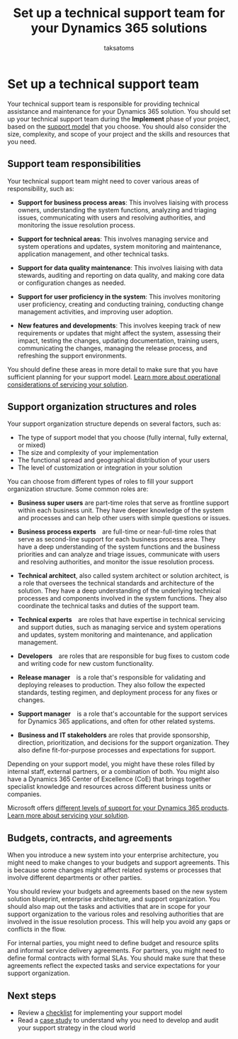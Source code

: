 ﻿---
title: Set up a technical support team for your Dynamics 365 solutions
description: Learn how to define the roles and responsibilities of your support team for your Dynamics 365 projects and ensure they have the resources to handle issues.
author: taksatoms
ms.author: edupont
ms.date: 01/31/2024
ms.topic: conceptual
ms.custom:
 - ai-seo-date: 01/31/2024
 - ai-gen-docs-bap
 - ai-gen-title
 - ai-gen-desc
content_well_notification: AI-contribution
---

# Set up a technical support team

Your technical support team is responsible for providing technical assistance and maintenance for your Dynamics 365 solution. You should set up your technical support team during the **Implement** phase of your project, based on the [support model](transition-to-support-models.md) that you choose. You should also consider the size, complexity, and scope of your project and the skills and resources that you need.

## Support team responsibilities

Your technical support team might need to cover various areas of responsibility, such as:

- **Support for business process areas**: This involves liaising with process owners, understanding the system functions, analyzing and triaging issues, communicating with users and resolving authorities, and monitoring the issue resolution process.

- **Support for technical areas**: This involves managing service and system operations and updates, system monitoring and maintenance, application management, and other technical tasks.

- **Support for data quality maintenance**: This involves liaising with data stewards, auditing and reporting on data quality, and making core data or configuration changes as needed.

- **Support for user proficiency in the system**: This involves monitoring user proficiency, creating and conducting training, conducting change management activities, and improving user adoption.

- **New features and developments**: This involves keeping track of new requirements or updates that might affect the system, assessing their impact, testing the changes, updating documentation, training users, communicating the changes, managing the release process, and refreshing the support environments.

You should define these areas in more detail to make sure that you have sufficient planning for your support model. [Learn more about operational considerations of servicing your solution](service-solution.md).

## Support organization structures and roles

Your support organization structure depends on several factors, such as:

- The type of support model that you choose (fully internal, fully external, or mixed)
- The size and complexity of your implementation
- The functional spread and geographical distribution of your users
- The level of customization or integration in your solution

You can choose from different types of roles to fill your support organization structure. Some common roles are:

- **Business super users** are part-time roles that serve as frontline support within each business unit. They have deeper knowledge of the system and processes and can help other users with simple questions or issues.

- **Business process experts** are full-time or near-full-time roles that serve as second-line support for each business process area. They have a deep understanding of the system functions and the business priorities and can analyze and triage issues, communicate with users and resolving authorities, and monitor the issue resolution process.

- **Technical architect**, also called system architect or solution architect, is a role that oversees the technical standards and architecture of the solution. They have a deep understanding of the underlying technical processes and components involved in the system functions. They also coordinate the technical tasks and duties of the support team.

- **Technical experts** are roles that have expertise in technical servicing and support duties, such as managing service and system operations and updates, system monitoring and maintenance, and application management.

- **Developers** are roles that are responsible for bug fixes to custom code and writing code for new custom functionality.

- **Release manager** is a role that's responsible for validating and deploying releases to production. They also follow the expected standards, testing regimen, and deployment process for any fixes or changes.

- **Support manager** is a role that's accountable for the support services for Dynamics 365 applications, and often for other related systems.

- **Business and IT stakeholders** are roles that provide sponsorship, direction, prioritization, and decisions for the support organization. They also define fit-for-purpose processes and expectations for support.

Depending on your support model, you might have these roles filled by internal staff, external partners, or a combination of both. You might also have a Dynamics 365 Center of Excellence (CoE) that brings together specialist knowledge and resources across different business units or companies.

Microsoft offers [different levels of support for your Dynamics 365 products](/dynamics365/get-started/support/). [Learn more about servicing your solution](service-solution.md).

## Budgets, contracts, and agreements

When you introduce a new system into your enterprise architecture, you might need to make changes to your budgets and support agreements. This is because some changes might affect related systems or processes that involve different departments or other parties.

You should review your budgets and agreements based on the new system solution blueprint, enterprise architecture, and support organization. You should also map out the tasks and activities that are in scope for your support organization to the various roles and resolving authorities that are involved in the issue resolution process. This will help you avoid any gaps or conflicts in the flow.

For internal parties, you might need to define budget and resource splits and informal service delivery agreements. For partners, you might need to define formal contracts with formal SLAs. You should make sure that these agreements reflect the expected tasks and service expectations for your support organization.

## Next steps

- Review a [checklist](transition-to-support-checklist.md) for implementing your support model
- Read a [case study](service-solution-case-study.md) to understand why you need to develop and audit your support strategy in the cloud world
